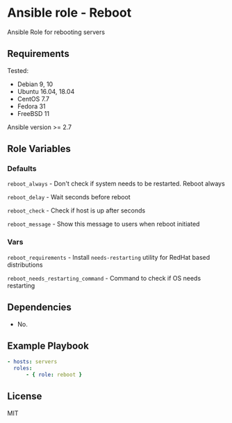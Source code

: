 # Ansible role - Reboot

Ansible Role for rebooting servers

## Requirements

Tested:

- Debian 9, 10
- Ubuntu 16.04, 18.04
- CentOS 7.7
- Fedora 31
- FreeBSD 11

Ansible version >= 2.7

## Role Variables

### Defaults

`reboot_always` - Don't check if system needs to be restarted. Reboot always

`reboot_delay` - Wait <N> seconds before reboot

`reboot_check` - Check if host is up after <N> seconds

`reboot_message` - Show this message to users when reboot initiated

### Vars

`reboot_requirements` - Install `needs-restarting` utility for RedHat based distributions

`reboot_needs_restarting_command` - Command to check if OS needs restarting

## Dependencies

- No.

## Example Playbook

```yaml
- hosts: servers
  roles:
      - { role: reboot }
```

## License

MIT
